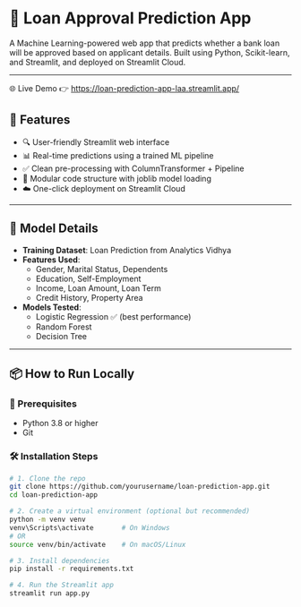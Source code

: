 # 🏦 Loan Approval Prediction App

A Machine Learning-powered web app that predicts whether a bank loan will be approved based on applicant details. Built using Python, Scikit-learn, and Streamlit, and deployed on Streamlit Cloud.

---

🌐 Live Demo
👉 https://loan-prediction-app-laa.streamlit.app/



## 🚀 Features

- 🔍 User-friendly Streamlit web interface
- 📊 Real-time predictions using a trained ML pipeline
- ✅ Clean pre-processing with ColumnTransformer + Pipeline
- 📁 Modular code structure with joblib model loading
- ☁️ One-click deployment on Streamlit Cloud

---

## 🧠 Model Details

- **Training Dataset**: Loan Prediction from Analytics Vidhya
- **Features Used**:
  - Gender, Marital Status, Dependents
  - Education, Self-Employment
  - Income, Loan Amount, Loan Term
  - Credit History, Property Area
- **Models Tested**:
  - Logistic Regression ✅ (best performance)
  - Random Forest
  - Decision Tree


---

## 📦 How to Run Locally

### 🔧 Prerequisites
- Python 3.8 or higher
- Git

### 🛠️ Installation Steps

```bash
# 1. Clone the repo
git clone https://github.com/yourusername/loan-prediction-app.git
cd loan-prediction-app

# 2. Create a virtual environment (optional but recommended)
python -m venv venv
venv\Scripts\activate       # On Windows
# OR
source venv/bin/activate    # On macOS/Linux

# 3. Install dependencies
pip install -r requirements.txt

# 4. Run the Streamlit app
streamlit run app.py


